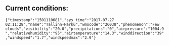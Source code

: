 ## Current conditions: 
 ``` {"timestamp":"1501110681","sys_time":"2017-07-27 02:11:28","name":"Tallinn-Harku","wmocode":"26038","phenomenon":"Few clouds","visibility":"20.0","precipitations":"0","airpressure":"1004.9","relativehumidity":"95","airtemperature":"14.3","winddirection":"39","windspeed":"1.7","windspeedmax":"2.9"} ```
